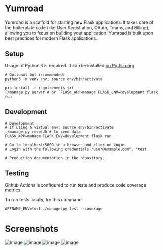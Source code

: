 # Yumroad

Yumroad is a scaffold for starting new Flask applications. It takes care of the boilerplate code (like User Registration, OAuth, Teams, and Billing), allowing you to focus on building your application. Yumroad is built upon best practices for modern Flask applications.

## Setup

Usage of Python 3 is required. It can be installed [on Python.org](https://www.python.org/downloads/)

```
# Optional but recommended:
python3 -m venv env; source env/bin/activate

pip install -r requirements.txt
./manage.py server # or `FLASK_APP=manage FLASK_ENV=development flask run`
```

## Development

```
# Development
# If using a virtual env: source env/bin/activate
./manage.py resetdb # to seed data
FLASK_APP=manage FLASK_ENV=development flask run

# Go to localhost:5000 in a browser and click on Login
# Login with the following credentials "user@example.com", "test

# Production documentation in the repository.
```

## Testing

Github Actions is configured to run tests and produce code coverage metrics.

To run tests locally, try this command:

```
APPNAME_ENV=test ./manage.py test --coverage
```

# Screenshots
![image](https://github.com/user-attachments/assets/9c0eb27a-06b0-402a-a46a-924033378c8c)
![image](https://github.com/user-attachments/assets/3c53be1d-445c-4ca3-831b-dae930055458)
![image](https://github.com/user-attachments/assets/c75f210c-946a-44bf-b47b-92728a1a0608)
![image](https://github.com/user-attachments/assets/ab3cd036-5172-45cb-a309-9451d931dfaf)











